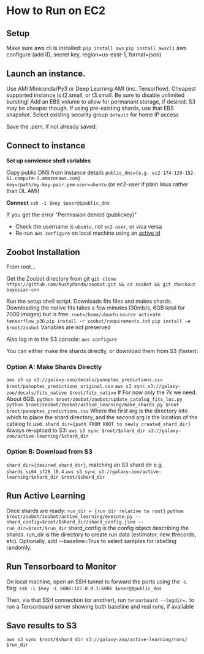 # How to Run on EC2

## Setup

Make sure aws cli is installed:
`pip install aws`
`pip install awscli`
aws configure
(add ID, secret key, region=us-east-1, format=json)


## Launch an instance. 

Use AMI Miniconda/Py3 or Deep Learning AMI (inc. Tensorflow).
Cheapest supported instance is t2.small, or t3.small. Be sure to disable unlimited bursting!
Add an EBS volume to allow for permanant storage, if desired. S3 may be cheaper though. 
If using pre-existing shards, use that EBS snapshot.
Select existing security group `default` for home IP access

Save the .pem, if not already saved.

## Connect to instance

**Set up convience shell variables**

Copy public DNS from instance details 
`public_dns={e.g. ec2-174-129-152-61.compute-1.amazonaws.com}`  
`key=/path/my-key-pair.pem`
`user=ubuntu` (or ec2-user if plain linux rather than DL AMI)

**Connect**
`ssh -i $key $user@$public_dns`

If you get the error "Permission denied (publickey)"
- Check the username is `ubuntu`, not `ec2-user`, or vica versa
- Re-run `aws configure` on local machine using an [active id](https://console.aws.amazon.com/iam/home?#/users/mikewalmsley?section=security_credentials)


## Zoobot Installation

From root...

Get the Zoobot directory from git
`git clone https://github.com/RustyPanda/zoobot.git && cd zoobot && git checkout bayesian-cnn`

Run the setup shell script. Downloads fits files and makes shards.
Downloading the native fits takes a few minutes (30mb/s, 6GB total for 7000 images) but is free.
`root=/home/ubuntu`
`source activate tensorflow_p36`
`pip install -r zoobot/requirements.txt`
`pip install -e $root/zoobot`
Variables are not preserved


Also log in to the S3 console:
`aws configure`


You can either make the shards directly, or download them from S3 (faster):

### Option A: Make Shards Directly 
`aws s3 cp s3://galaxy-zoo/decals/panoptes_predictions.csv $root/panoptes_predictions_original.csv`
`aws s3 sync s3://galaxy-zoo/decals/fits_native $root/fits_native`  # For now only the 7k we need. About 6GB.
`python $root/zoobot/zoobot/update_catalog_fits_loc.py`
`python $root/zoobot/zoobot/active_learning/make_shards.py $root $root/panoptes_predictions.csv`
Where the first arg is the directory into which to place the shard directory, and the second arg is the location of the catalog to use.
`shard_dir={path FROM ROOT to newly_created_shard_dir}`
Always re-upload to S3:
`aws s3 sync $root/$shard_dir s3://galaxy-zoo/active-learning/$shard_dir`

### Option B: Download from S3
`shard_dir={desired_shard_dir}`, matching an S3 shard dir e.g. `shards_si64_sf28_l0.4`
`aws s3 sync s3://galaxy-zoo/active-learning/$shard_dir $root/$shard_dir`

## Run Active Learning

Once shards are ready:
`run_dir = {run dir relative to root}`
`python $root/zoobot/zoobot/active_learning/execute.py --shard_config=$root/$shard_dir/shard_config.json --run_dir=$root/$run_dir`
shard_config is the config object describing the shards. run_dir is the directory to create run data (estimator, new tfrecords, etc).
Optionally, add --baseline=True to select samples for labelling randomly.

## Run Tensorboard to Monitor

On local machine, open an SSH tunnel to forward the ports using the `-L` flag:
`ssh -i $key -L 6006:127.0.0.1:6006 $user@$public_dns`

Then, via that SSH connection (or another), run
`tensorboard --logdir=.`
to run a Tensorboard server showing both baseline and real runs, if available


## Save results to S3

`aws s3 sync $root/$shard_dir s3://galaxy-zoo/active-learning/runs/ $run_dir`